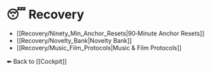 # 😴 Recovery

- [[Recovery/Ninety_Min_Anchor_Resets|90‑Minute Anchor Resets]]
- [[Recovery/Novelty_Bank|Novelty Bank]]
- [[Recovery/Music_Film_Protocols|Music & Film Protocols]]

⬅️ Back to [[Cockpit]]
